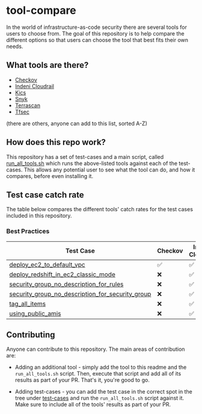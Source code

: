 # tool-compare
In the world of infrastructure-as-code security there are several tools for users to choose from.
The goal of this repository is to help compare the different options so that users can
choose the tool that best fits their own needs.

## What tools are there?
* [Checkov](https://github.com/bridgecrewio/checkov)
* [Indeni Cloudrail](https://www.indeni.com/cloudrail)
* [Kics](https://github.com/Checkmarx/kics)
* [Snyk](https://snyk.io/) 
* [Terrascan](https://github.com/accurics/terrascan) 
* [Tfsec](https://github.com/tfsec/tfsec)
  
(there are others, anyone can add to this list, sorted A-Z)

## How does this repo work?
This repository has a set of test-cases and a main script, called [run_all_tools.sh](/run_all_tools.sh) 
which runs the above-listed tools against each of the test-cases. This allows any potential user
to see what the tool can do, and how it compares, before even installing it.

## Test case catch rate
The table below compares the different tools' catch rates for the test cases included in this repository.

### Best Practices
| Test Case                                                                                                                         | Checkov               | Indeni Cloudrail      | Kics                  | Snyk                  | Terrascan             | Tfsec                 |
|-----------                                                                                                                        |---------              |------------------     |------                 |------                 |-----------            |-------                |
|[deploy_ec2_to_default_vpc](/best-practices/deploy_ec2_to_default_vpc)                                                             | :white_check_mark:    | :white_check_mark:    | :white_check_mark:    | :x:                   | :white_check_mark:    | :white_check_mark:    |
|[deploy_redshift_in_ec2_classic_mode](/best-practices/deploy_redshift_in_ec2_classic_mode)                                         | :x:                   | :white_check_mark:    | :x:                   | :x:                   | :x:                   | :x:                   |
|[security_group_no_description_for_rules](/best-practices/security_group_no_description_for_rules)                                 | :x:                   | :white_check_mark:    | :x:                   | :x:                   | :x:                   | :x:                   |
|[security_group_no_description_for_security_group](/best-practices/security_group_no_description_for_security_group)               | :x:                   | :white_check_mark:    | :x:                   | :white_check_mark:    | :x:                   | :white_check_mark:    |
|[tag_all_items](/best-practices/tag_all_items)                                                                                     | :x:                   | :white_check_mark:    | :x:                   | :x:                   | :x:                   | :x:                   |
|[using_public_amis](/best-practices/using_public_amis)                                                                             | :x:                   | :white_check_mark:    | :x:                   | :x:                   | :x:                   | :x:                   |

## Contributing
Anyone can contribute to this repository. The main areas of contribution are:

* Adding an additional tool - simply add the tool to this readme and the `run_all_tools.sh` script. Then,
execute that script and add all of its results as part of your PR. That's it, you're good to go.
  
* Adding test-cases - you can add the test case in the correct spot in the tree under [test-cases](/test-cases)
and run the `run_all_tools.sh` script against it. Make sure to include all of the tools' results as part of your PR.
  
